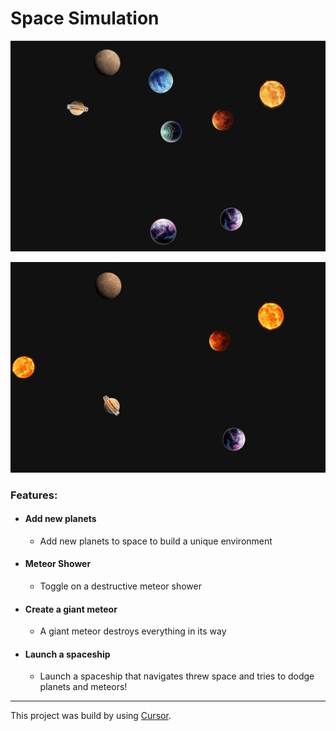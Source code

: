 # Space Simulation

![planets](planets.png)

![sample video](snapshot.gif)

### Features:

- #### Add new planets
    - Add new planets to space to build a unique environment
- #### Meteor Shower
    - Toggle on a destructive meteor shower
- #### Create a giant meteor 
    - A giant meteor destroys everything in its way
- #### Launch a spaceship
    - Launch a spaceship that navigates threw space and tries to dodge planets and meteors!

---

This project was build by using [Cursor](https://www.cursor.com/).
